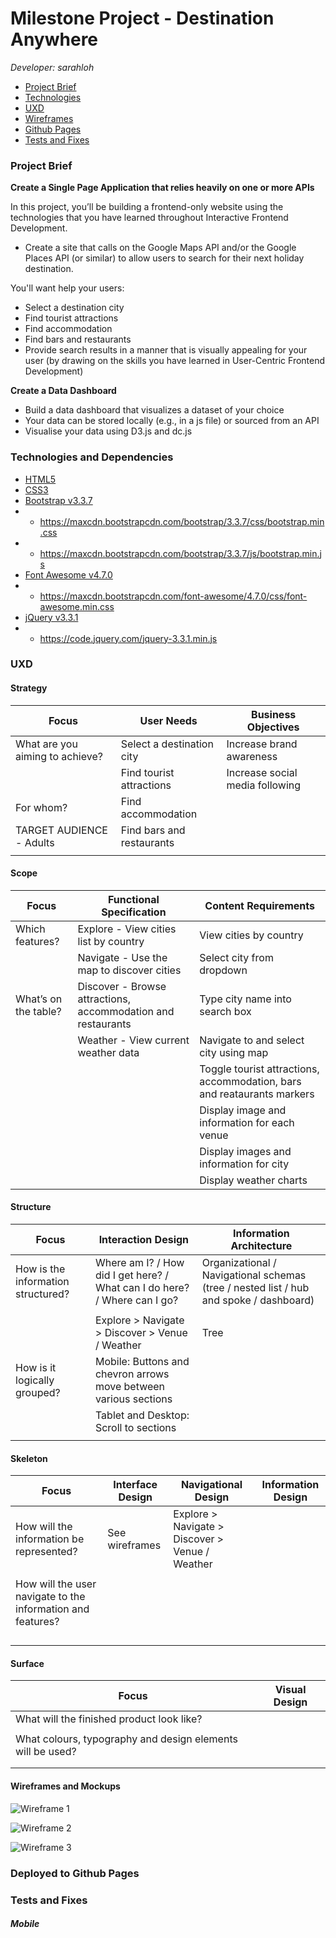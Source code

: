 # Milestone Project - Destination Anywhere

*Developer: sarahloh*

- [Project Brief](#project-brief)
- [Technologies](#technologies-and-dependencies)
- [UXD](#uxd)
- [Wireframes](#wireframes-and-mockups)
- [Github Pages](#deployed-to-github-pages)
- [Tests and Fixes](#tests-and-fixes)

### Project Brief

**Create a Single Page Application that relies heavily on one or more APIs**

In this project, you’ll be building a frontend-only website using the technologies that you have learned throughout Interactive Frontend Development.

- Create a site that calls on the Google Maps API and/or the Google Places API (or similar) to allow users to search for their next holiday destination.

You'll want help your users:

- Select a destination city
- Find tourist attractions
- Find accommodation
- Find bars and restaurants
- Provide search results in a manner that is visually appealing for your user (by drawing on the skills you have learned in User-Centric Frontend Development)

**Create a Data Dashboard**

- Build a data dashboard that visualizes a dataset of your choice
- Your data can be stored locally (e.g., in a js file) or sourced from an API
- Visualise your data using D3.js and dc.js


### Technologies and Dependencies

- [HTML5](https://developer.mozilla.org/en-US/docs/Web/Guide/HTML/HTML5)
- [CSS3](https://developer.mozilla.org/en-US/docs/Web/CSS/CSS3)
- [Bootstrap v3.3.7](https://getbootstrap.com/docs/3.3/)
- - https://maxcdn.bootstrapcdn.com/bootstrap/3.3.7/css/bootstrap.min.css
- - https://maxcdn.bootstrapcdn.com/bootstrap/3.3.7/js/bootstrap.min.js
- [Font Awesome v4.7.0](https://fontawesome.com/v4.7.0/)
- - https://maxcdn.bootstrapcdn.com/font-awesome/4.7.0/css/font-awesome.min.css
- [jQuery v3.3.1](https://jquery.com)
- - https://code.jquery.com/jquery-3.3.1.min.js



### UXD

#### Strategy

| Focus                               | User Needs                                          | Business Objectives                           |
|-------------------------------------|-----------------------------------------------------|-----------------------------------------------|
| What are you aiming to achieve?     | Select a destination city                           | Increase brand awareness                      |
|                                     | Find tourist attractions                            | Increase social media following               |
| For whom?                           | Find accommodation                                  |  |
| TARGET AUDIENCE - Adults            | Find bars and restaurants                           |  |
|                                     |  |  |

#### Scope

| Focus                               | Functional Specification                                    | Content Requirements                                                      |
|-------------------------------------|-------------------------------------------------------------|---------------------------------------------------------------------------|
| Which features?                     | Explore - View cities list by country                       | View cities by country                                                    |
|                                     | Navigate - Use the map to discover cities                   | Select city from dropdown                                                 |
| What’s on the table?                | Discover - Browse attractions, accommodation and restaurants| Type city name into search box                                            |
|                                     | Weather - View current weather data                         | Navigate to and select city using map                                     |
|                                     |                                                             | Toggle tourist attractions, accommodation, bars and reataurants markers   |
|                                     |                                                             | Display image and information for each venue                              |
|                                     |                                                             | Display images and information for city                                   |
|                                     |                                                             | Display weather charts                                                    |

#### Structure

| Focus                               | Interaction Design                                                           | Information Architecture                                                               |
|-------------------------------------|------------------------------------------------------------------------------|----------------------------------------------------------------------------------------|
| How is the information structured?  | Where am I? / How did I get here? / What can I do here? / Where can I go?    | Organizational / Navigational schemas (tree / nested list / hub and spoke / dashboard) |
|                                     |                                                                              |                                                                                        |
|                                     | Explore > Navigate > Discover > Venue / Weather                              | Tree                                                                                   |
| How is it logically grouped?        | Mobile: Buttons and chevron arrows move between various sections             |  |
|                                     | Tablet and Desktop: Scroll to sections                                       |  |
|                                     |  |  |

#### Skeleton

| Focus                                                       | Interface Design      | Navigational Design                             | Information Design  |
|-------------------------------------------------------------|-----------------------|-------------------------------------------------|---------------------|
| How will the information be represented?                    | See wireframes        | Explore > Navigate > Discover > Venue / Weather |                     |
|                                                             |  |  |  |
| How will the user navigate to the information and features? |  |  |  |
|                                                             |  |  |  |
|                                                             |  |  |  |
|                                                             |  |  |  |
|                                                             |  |  |  |

#### Surface

| Focus                                                       | Visual Design                       |
|-------------------------------------------------------------|-------------------------------------|
| What will the finished product look like?                   |  |
|                                                             |  |
| What colours, typography and design elements will be used?  |  |
|                                                             |  |
|                                                             |  |

#### Wireframes and Mockups

![Wireframe 1](https://bit.ly/2KcOsWt)

![Wireframe 2](https://bit.ly/2qYHnA0)

![Wireframe 3](https://bit.ly/2vMgq8f)

### Deployed to Github Pages
<!--
[https://sarahloh.github.io/p2-destination-anywhere/](https://sarahloh.github.io/p2-destination-anywhere/)
 -->

### Tests and Fixes

<!--
[**HTML Validator Results**](https://validator.w3.org/nu/?doc=https%3A%2F%2Fsarahloh.github.io%2Fp1-comeragh-equestrian%2F)

[**CSS Validator Results**](https://jigsaw.w3.org/css-validator/validator?uri=https%3A%2F%2Fsarahloh.github.io%2Fp1-comeragh-equestrian%2F&profile=css3svg&usermedium=all&warning=1&vextwarning=&lang=en)
 -->

#### *Mobile*

<!--
Tested on iPhone 5 & 6

---

**PROBLEM**

**FIX**

---

**PROBLEM**

List-default li wrap not indenting

**FIX**

Wrapped li text in span and set icon width:20%

```css
.list-default i {
    display: inline-block;
    width: 20%;
    text-align: center;
    padding-right: 10px;
}

.list-default .list-item-text {
    display: inline-block;
    width: 80%;
    vertical-align: top;
}
```

---

#### *Tablet*

Tested on iPad simulator (Chrome)

---

**PROBLEM**

**FIX**

---

#### *Desktop*

Tested on Chrome, Safari, Firefox

---

**PROBLEM**

**FIX**


---

 -->
